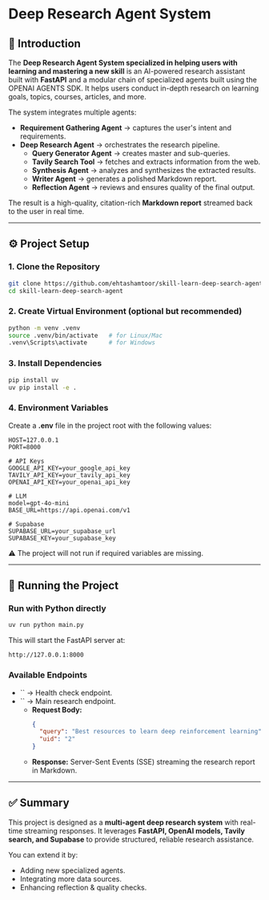 # Deep Research Agent System

## 📌 Introduction

The **Deep Research Agent System specialized in helping users with learning and mastering a new skill** is an AI-powered research assistant built with **FastAPI** and a modular chain of specialized agents built using the OPENAI AGENTS SDK. It helps users conduct in-depth research on learning goals, topics, courses, articles, and more.

The system integrates multiple agents:

- **Requirement Gathering Agent** → captures the user's intent and requirements.
- **Deep Research Agent** → orchestrates the research pipeline.
  - **Query Generator Agent** → creates master and sub-queries.
  - **Tavily Search Tool** → fetches and extracts information from the web.
  - **Synthesis Agent** → analyzes and synthesizes the extracted results.
  - **Writer Agent** → generates a polished Markdown report.
  - **Reflection Agent** → reviews and ensures quality of the final output.

The result is a high-quality, citation-rich **Markdown report** streamed back to the user in real time.

---

## ⚙️ Project Setup

### 1. Clone the Repository

```bash
git clone https://github.com/ehtashamtoor/skill-learn-deep-search-agent.git
cd skill-learn-deep-search-agent
```

### 2. Create Virtual Environment (optional but recommended)

```bash
python -m venv .venv
source .venv/bin/activate   # for Linux/Mac
.venv\Scripts\activate      # for Windows
```

### 3. Install Dependencies

```bash
pip install uv
uv pip install -e .
```

### 4. Environment Variables

Create a **.env** file in the project root with the following values:

```env
HOST=127.0.0.1
PORT=8000

# API Keys
GOOGLE_API_KEY=your_google_api_key
TAVILY_API_KEY=your_tavily_api_key
OPENAI_API_KEY=your_openai_api_key

# LLM
model=gpt-4o-mini
BASE_URL=https://api.openai.com/v1

# Supabase
SUPABASE_URL=your_supabase_url
SUPABASE_KEY=your_supabase_key
```

⚠️ The project will not run if required variables are missing.

---

## 🚀 Running the Project

### Run with Python directly

```bash
uv run python main.py
```

This will start the FastAPI server at:

```
http://127.0.0.1:8000
```

### Available Endpoints

- `` → Health check endpoint.
- `` → Main research endpoint.
  - **Request Body:**
    ```json
    {
      "query": "Best resources to learn deep reinforcement learning",
      "uid": "2"
    }
    ```
  - **Response:** Server-Sent Events (SSE) streaming the research report in Markdown.

---

## ✅ Summary

This project is designed as a **multi-agent deep research system** with real-time streaming responses. It leverages **FastAPI, OpenAI models, Tavily search, and Supabase** to provide structured, reliable research assistance.

You can extend it by:

- Adding new specialized agents.
- Integrating more data sources.
- Enhancing reflection & quality checks.

